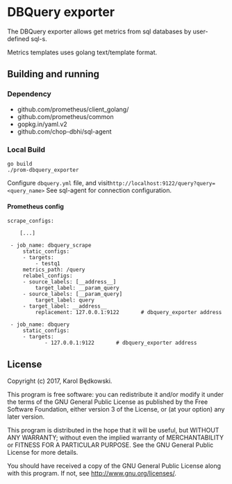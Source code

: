 # DBQuery exporter

The DBQuery exporter allows get metrics from sql databases by user-defined sql-s.

Metrics templates uses golang text/template format.


## Building and running

### Dependency

* github.com/prometheus/client_golang/
* github.com/prometheus/common
* gopkg.in/yaml.v2
* github.com/chop-dbhi/sql-agent


### Local Build

    go build
    ./prom-dbquery_exporter

Configure `dbquery.yml` file, and visit`http://localhost:9122/query?query=<query_name>`
See sql-agent for connection configuration.

#### Prometheus config

    scrape_configs:

        [...]

     - job_name: dbquery_scrape
         static_configs:
         - targets:
             - testq1
         metrics_path: /query
         relabel_configs:
         - source_labels: [__address__]
             target_label: __param_query
         - source_labels: [__param_query]
             target_label: query
         - target_label: __address__
             replacement: 127.0.0.1:9122       # dbquery_exporter address

     - job_name: dbquery
         static_configs:
         - targets:
                - 127.0.0.1:9122       # dbquery_exporter address


## License
Copyright (c) 2017, Karol Będkowski.

This program is free software: you can redistribute it and/or modify
it under the terms of the GNU General Public License as published by
the Free Software Foundation, either version 3 of the License, or
(at your option) any later version.

This program is distributed in the hope that it will be useful,
but WITHOUT ANY WARRANTY; without even the implied warranty of
MERCHANTABILITY or FITNESS FOR A PARTICULAR PURPOSE.  See the
GNU General Public License for more details.

You should have received a copy of the GNU General Public License
along with this program.  If not, see <http://www.gnu.org/licenses/>.

